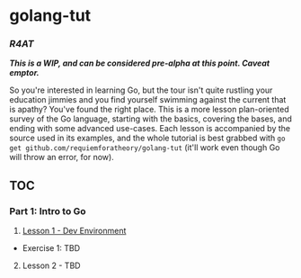 # golang-tut
### ***R4AT***

***This is a WIP, and can be considered pre-alpha at this point. Caveat emptor.***

So you're interested in learning Go, but the tour isn't quite rustling your education jimmies and you find yourself swimming against the current that is apathy? You've found the right place. This is a more lesson plan-oriented survey of the Go language, starting with the basics, covering the bases, and ending with some advanced use-cases. Each lesson is accompanied by the source used in its examples, and the whole tutorial is best grabbed with `go get github.com/requiemforatheory/golang-tut` (it'll work even though Go will throw an error, for now).

## TOC
### Part 1: Intro to Go
1. [Lesson 1 - Dev Environment](/lesson-01)
  - Exercise 1: TBD
2. Lesson 2 - TBD
